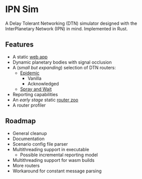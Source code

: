 # IPN Sim
A Delay Tolerant Networking (DTN) simulator designed with the InterPlanetary Network (IPN) in mind. Implemented in Rust.

## Features
- A static [web app](https://goodingc.github.io/ipn_sim/web-app/)
- Dynamic planetary bodies with signal occlusion
- A (*small but expanding*) selection of DTN routers:
  - [Epidemic](http://issg.cs.duke.edu/epidemic/epidemic.pdf)
    - Vanilla
    - Acknowledged
  - [Spray and Wait](https://dl.acm.org/doi/10.1145/1080139.1080143)
- Reporting capabilities
- An *early stage* static [router zoo](https://goodingc.github.io/ipn_sim/router-zoo/)
- A router profiler

## Roadmap
- General cleanup
- Documentation
- Scenario config file parser
- Multithreading support in executable
  - Possible incremental reporting model
- Multithreading support for wasm builds
- More routers
- Workaround for constant message parsing